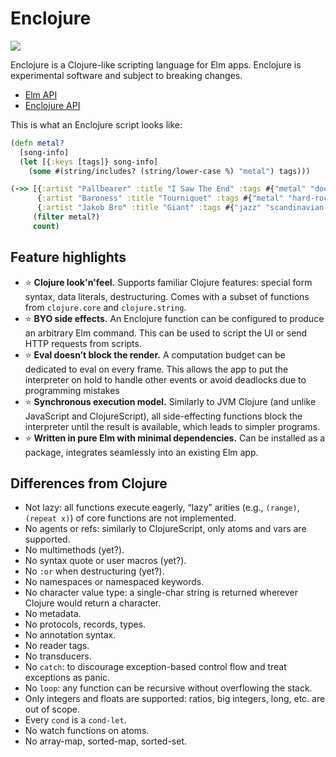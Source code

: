 # Enclojure

![](https://github.com/temochka/enclojure/workflows/Test%20Suite/badge.svg)

Enclojure is a Clojure-like scripting language for Elm apps. Enclojure is experimental software and subject to breaking changes.

* [Elm API](https://package.elm-lang.org/packages/temochka/enclojure/latest/)
* [Enclojure API](./API.md)

This is what an Enclojure script looks like:

```clojure
(defn metal?
  [song-info]
  (let [{:keys [tags]} song-info]
    (some #(string/includes? (string/lower-case %) "metal") tags)))

(->> [{:artist "Pallbearer" :title "I Saw The End" :tags #{"metal" "doom metal"}}
      {:artist "Baroness" :title "Tourniquet" :tags #{"metal" "hard-rock"}}
      {:artist "Jakob Bro" :title "Giant" :tags #{"jazz" "scandinavian jazz"}}]
     (filter metal?)
     count)
```

## Feature highlights

- ⭐️ **Clojure look'n'feel.** Supports familiar Clojure features: special form syntax, data literals, destructuring. Comes with a subset of functions from `clojure.core` and `clojure.string`.
- ⭐️ **BYO side effects.** An Enclojure function can be configured to produce an arbitrary Elm command. This can be used to script the UI or send HTTP requests from scripts.
- ⭐️ **Eval doesn’t block the render.** A computation budget can be dedicated to eval on every frame. This allows the app to put the interpreter on hold to handle other events or avoid deadlocks due to programming mistakes
- ⭐️ **Synchronous execution model.** Similarly to JVM Clojure (and unlike JavaScript and ClojureScript), all side-effecting functions block the interpreter until the result is available, which leads to simpler programs.
- ⭐️ **Written in pure Elm with minimal dependencies.** Can be installed as a package, integrates seamlessly into an existing Elm app.

## Differences from Clojure

* Not lazy: all functions execute eagerly, “lazy” arities (e.g., `(range)`, `(repeat x)`) of core functions are not implemented.
* No agents or refs: similarly to ClojureScript, only atoms and vars are supported.
* No multimethods (yet?).
* No syntax quote or user macros (yet?).
* No `:or` when destructuring (yet?).
* No namespaces or namespaced keywords.
* No character value type: a single-char string is returned wherever Clojure would return a character.
* No metadata.
* No protocols, records, types.
* No annotation syntax.
* No reader tags.
* No transducers.
* No `catch`: to discourage exception-based control flow and treat exceptions as panic.
* No `loop`: any function can be recursive without overflowing the stack.
* Only integers and floats are supported: ratios, big integers, long, etc. are out of scope.
* Every `cond` is a `cond-let`.
* No watch functions on atoms.
* No array-map, sorted-map, sorted-set.
